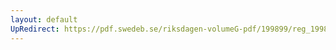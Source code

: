 ```yaml
---
layout: default
UpRedirect: https://pdf.swedeb.se/riksdagen-volumeG-pdf/199899/reg_199899/reg_199899_0163.pdf
---
```

